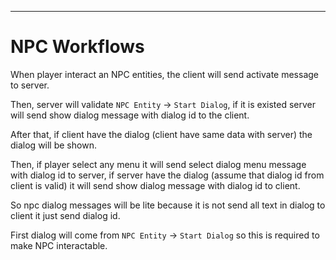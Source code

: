 * * *

NPC Workflows
==============

When player interact an NPC entities, the client will send activate message to server.

Then, server will validate `NPC Entity` → `Start Dialog`, if it is existed server will send show dialog message with dialog id to the client.

After that, if client have the dialog (client have same data with server) the dialog will be shown.

Then, if player select any menu it will send select dialog menu message with dialog id to server, if server have the dialog (assume that dialog id from client is valid) it will send show dialog message with dialog id to client.

So npc dialog messages will be lite because it is not send all text in dialog to client it just send dialog id. 

First dialog will come from `NPC Entity` → `Start Dialog` so this is required to make NPC interactable.